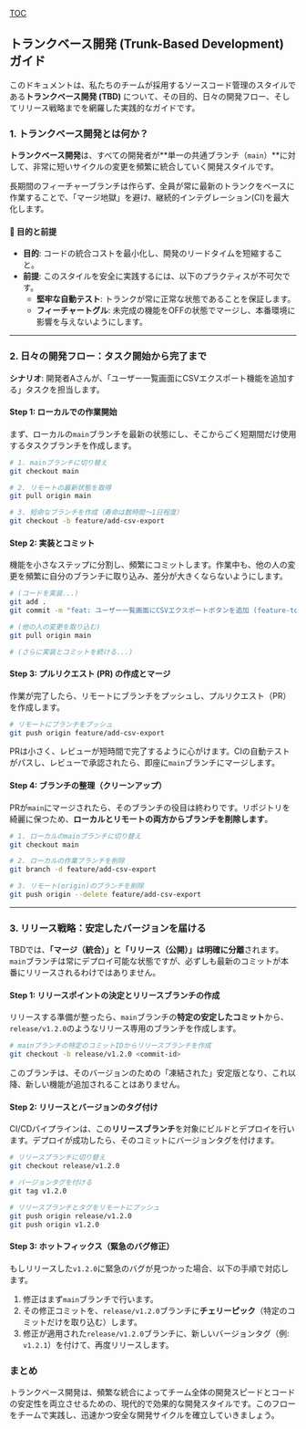 [TOC](/docs/TOC.md)

## トランクベース開発 (Trunk-Based Development) ガイド

このドキュメントは、私たちのチームが採用するソースコード管理のスタイルである**トランクベース開発 (TBD)** について、その目的、日々の開発フロー、そしてリリース戦略までを網羅した実践的なガイドです。

### 1\. トランクベース開発とは何か？

**トランクベース開発**は、すべての開発者が\*\*単一の共通ブランチ（`main`）\*\*に対して、非常に短いサイクルの変更を頻繁に統合していく開発スタイルです。

長期間のフィーチャーブランチは作らず、全員が常に最新のトランクをベースに作業することで、「マージ地獄」を避け、継続的インテグレーション(CI)を最大化します。

#### 🎯 目的と前提

  * **目的**: コードの統合コストを最小化し、開発のリードタイムを短縮すること。
  * **前提**: このスタイルを安全に実践するには、以下のプラクティスが不可欠です。
      * **堅牢な自動テスト**: トランクが常に正常な状態であることを保証します。
      * **フィーチャートグル**: 未完成の機能をOFFの状態でマージし、本番環境に影響を与えないようにします。

-----

### 2\. 日々の開発フロー：タスク開始から完了まで

**シナリオ**: 開発者Aさんが、「ユーザー一覧画面にCSVエクスポート機能を追加する」タスクを担当します。

#### Step 1: ローカルでの作業開始

まず、ローカルの`main`ブランチを最新の状態にし、そこからごく短期間だけ使用するタスクブランチを作成します。

```bash
# 1. mainブランチに切り替え
git checkout main

# 2. リモートの最新状態を取得
git pull origin main

# 3. 短命なブランチを作成（寿命は数時間〜1日程度）
git checkout -b feature/add-csv-export
```

#### Step 2: 実装とコミット

機能を小さなステップに分割し、頻繁にコミットします。作業中も、他の人の変更を頻繁に自分のブランチに取り込み、差分が大きくならないようにします。

```bash
# (コードを実装...)
git add .
git commit -m "feat: ユーザー一覧画面にCSVエクスポートボタンを追加 (feature-toggle: off)"

# (他の人の変更を取り込む)
git pull origin main

# (さらに実装とコミットを続ける...)
```

#### Step 3: プルリクエスト (PR) の作成とマージ

作業が完了したら、リモートにブランチをプッシュし、プルリクエスト（PR）を作成します。

```bash
# リモートにブランチをプッシュ
git push origin feature/add-csv-export
```

PRは小さく、レビューが短時間で完了するように心がけます。CIの自動テストがパスし、レビューで承認されたら、即座に`main`ブランチにマージします。

#### Step 4: ブランチの整理（クリーンアップ）

PRが`main`にマージされたら、そのブランチの役目は終わりです。リポジトリを綺麗に保つため、**ローカルとリモートの両方からブランチを削除します**。

```bash
# 1. ローカルのmainブランチに切り替え
git checkout main

# 2. ローカルの作業ブランチを削除
git branch -d feature/add-csv-export

# 3. リモート(origin)のブランチを削除
git push origin --delete feature/add-csv-export
```

-----

### 3\. リリース戦略：安定したバージョンを届ける

TBDでは、**「マージ（統合）」と「リリース（公開）」は明確に分離**されます。`main`ブランチは常にデプロイ可能な状態ですが、必ずしも最新のコミットが本番にリリースされるわけではありません。

#### Step 1: リリースポイントの決定とリリースブランチの作成

リリースする準備が整ったら、`main`ブランチの**特定の安定したコミット**から、`release/v1.2.0`のようなリリース専用のブランチを作成します。

```bash
# mainブランチの特定のコミットIDからリリースブランチを作成
git checkout -b release/v1.2.0 <commit-id>
```

このブランチは、そのバージョンのための「凍結された」安定版となり、これ以降、新しい機能が追加されることはありません。

#### Step 2: リリースとバージョンのタグ付け

CI/CDパイプラインは、この**リリースブランチ**を対象にビルドとデプロイを行います。デプロイが成功したら、そのコミットにバージョンタグを付けます。

```bash
# リリースブランチに切り替え
git checkout release/v1.2.0

# バージョンタグを付ける
git tag v1.2.0

# リリースブランチとタグをリモートにプッシュ
git push origin release/v1.2.0
git push origin v1.2.0
```

#### Step 3: ホットフィックス（緊急のバグ修正）

もしリリースした`v1.2.0`に緊急のバグが見つかった場合、以下の手順で対応します。

1.  修正はまず`main`ブランチで行います。
2.  その修正コミットを、`release/v1.2.0`ブランチに**チェリーピック**（特定のコミットだけを取り込む）します。
3.  修正が適用された`release/v1.2.0`ブランチに、新しいバージョンタグ（例: `v1.2.1`）を付けて、再度リリースします。

### まとめ

トランクベース開発は、頻繁な統合によってチーム全体の開発スピードとコードの安定性を両立させるための、現代的で効果的な開発スタイルです。このフローをチームで実践し、迅速かつ安全な開発サイクルを確立していきましょう。